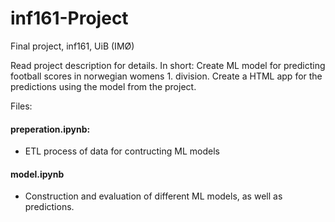# inf161-Project
Final project, inf161, UiB (IMØ)

Read project description for details. In short:
Create ML model for predicting football scores in norwegian womens 1. division.
Create a HTML app for the predictions using the model from the project.

Files:
#### preperation.ipynb:
  - ETL process of data for contructing ML models

#### model.ipynb
  - Construction and evaluation of different ML models, as well as predictions.
